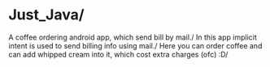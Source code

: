 # Just_Java/
A coffee ordering android app, which send bill by mail./
In this app implicit intent is used to send billing info using mail./
Here you can order coffee and can add whipped cream into it, which cost extra charges (ofc) :D/


